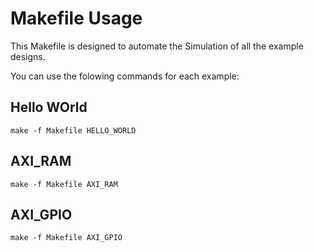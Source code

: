 # Makefile Usage

This Makefile is designed to automate the Simulation of all the example designs.

You can use the folowing commands for each example:

## Hello WOrld

```
make -f Makefile HELLO_WORLD
```

## AXI_RAM

```
make -f Makefile AXI_RAM
```
## AXI_GPIO


```
make -f Makefile AXI_GPIO
```
